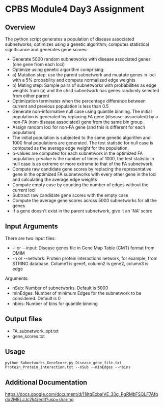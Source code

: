 #  CPBS Module4 Day3 Assignment 

## Overview
The python script generates a population of disease associated subnetworks; optimizes using a genetic algorithm; computes statistical significance and generates gene scores:<br>
- Generate 5000 random subnetworks with disease associated genes (one gene from each loci)
- Optimize using genetic algorithm comprising:
- a) Mutation step: use the parent subnetwork and muatate genes in loci with a 5% probability and compute normalized edge weights
- b) Mating step: Sample pairs of subnetworks with probabilities as edge weights from (a) and the child subnetwork has genes randomly selected from either parent
- Optimization terminates when the percentage difference between current and previous population is less than 0.5
- Generate non-informative null case using quantile binning. The initial population is generated by replacing FA gene (disease-associated) by a non-FA (non-disease associated) gene from the same bin group.
- Assign random loci for non-FA gene (and this is different for each population)
- The initial population is subjected to the same genetic algorithm and 1000 final populations are generated. The test statistic for null case is computed as the average edge weight for the population.
- p-values are computed for each subnetwork in the optimized FA population. p-value is the number of times of 1000, the test statistic in null case is as extreme or more extreme to that of the FA subnetwork. 
- Compute raw candidate gene scores by replacing the representative gene in the optimized FA subnetworks with every other gene in the loci and calculating the average edge weights
- Compute empty case by counting the number of edges without the current loci
- Subtract raw candidate gene scores with the empty case
- Compute the average gene scores across 5000 subnetworks for all the genes
- If a gene doesn't exist in the parent subnetwork, give it an 'NA' score

## Input Arguments

There are two input files:<br> 
- -i or --input: Disease genes file in Gene Map Table (GMT) format from OMIM <br>
- -n or --network: Protein protein interactions network, for example, from STRING database. Column1 is gene1, column2 is gene2, column3 is edge<br>

Arguments:
- nSub: Number of subnetworks. Default is 5000 <br>
- minEdges: Number of minimum Edges for the subnetwork to be considered. Default is 0 <br>
- nbins: Number of bins for quantile binning<br>

## Output files

- FA_subnetwork_opt.txt
- gene_scores.txt

## Usage

`python Subnetworks_GeneScore.py Disease_gene_file.txt Protein_Protein_Interaction.txt --nSub --minEdges --nbins`

## Additional Documentation

https://docs.google.com/document/d/11iltqExbaIVE_33g_PgRMbFSQLF7Afqdq2M8LJJc2k4/edit?usp=sharing